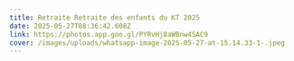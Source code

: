 ```yaml
---
title: Retraite Retraite des enfants du KT 2025
date: 2025-05-27T08:36:42.608Z
link: https://photos.app.goo.gl/PYRvHj8aWBnw4SAC9
cover: /images/uploads/whatsapp-image-2025-05-27-at-15.14.33-1-.jpeg
---
```

